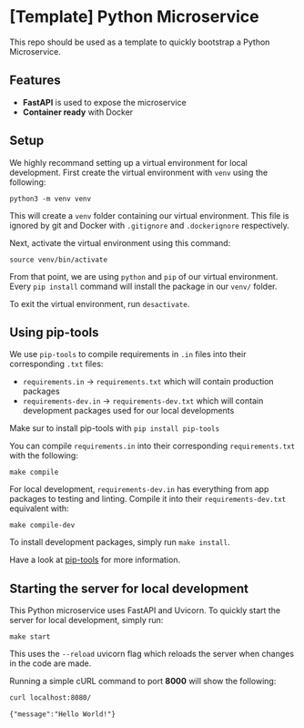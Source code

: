 # [Template] Python Microservice

This repo should be used as a template to quickly bootstrap a Python Microservice.

## Features

- **FastAPI** is used to expose the microservice
- **Container ready** with Docker

## Setup

We highly recommand setting up a virtual environment for local development. First create the virtual environment with `venv` using the following:

```commandline
python3 -m venv venv
```

This will create a `venv` folder containing our virtual environment. This file is ignored by git and Docker with `.gitignore` and `.dockerignore` respectively.

Next, activate the virtual environment using this command:

```commandline
source venv/bin/activate
```

From that point, we are using `python` and `pip` of our virtual environment. Every `pip install` command will install the package in our `venv/` folder.

To exit the virtual environment, run `desactivate`.

## Using pip-tools

We use `pip-tools` to compile requirements in `.in` files into their corresponding `.txt` files:

- `requirements.in` -> `requirements.txt` which will contain production packages
- `requirements-dev.in` -> `requirements-dev.txt` which will contain development packages used for our local developments

Make sur to install pip-tools with `pip install pip-tools`

You can compile `requirements.in` into their corresponding `requirements.txt` with the following:

```commandline
make compile
```

For local development, `requirements-dev.in` has everything from app packages to testing and linting. Compile it into their `requirements-dev.txt` equivalent with:

```commandline
make compile-dev
```

To install development packages, simply run `make install`.

Have a look at [pip-tools](https://pypi.org/project/pip-tools/) for more information.

## Starting the server for local development

This Python microservice uses FastAPI and Uvicorn. To quickly start the server for local development, simply run:

```commandline
make start
```

This uses the `--reload` uvicorn flag which reloads the server when changes in the code are made.

Running a simple cURL command to port **8000** will show the following:

```txt
curl localhost:8080/

{"message":"Hello World!"}
```
